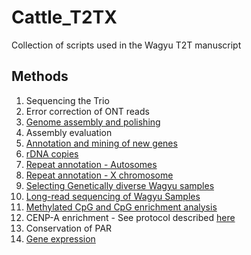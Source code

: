 # Cattle_T2TX
Collection of scripts used in the Wagyu T2T manuscript

## Methods

1. Sequencing the Trio
2. Error correction of ONT reads
3. [Genome assembly and polishing](genome_assembly_and_polishing)
4. Assembly evaluation
5. [Annotation and mining of new genes](annotation_analyses)
6. [rDNA copies](rDNA_copies)
7. [Repeat annotation - Autosomes](repeat_annotation_autosomes)
8. [Repeat annotation - X chromosome](repeat_annotation_X_chromosome)
9. [Selecting Genetically diverse Wagyu samples](selecting_genetically_diverse_wagyu)
10. [Long-read sequencing of Wagyu Samples](long_read_sequencing_20_wagyu)
11. [Methylated CpG and CpG enrichment analysis](methylated_CpG_and_enrichment)
12. CENP-A enrichment - See protocol described [here](https://doi.org/10.1038/s41467-024-52384-5)
13. Conservation of PAR
14. [Gene expression](Testis_gene_expression)
